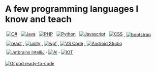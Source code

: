 # A few programming languages I know and teach

<p align="left">
	<a href="https://github.com/marcocrowe?tab=repositories&language=c%23"><img src="https://raw.githubusercontent.com/marcocrowe/coloredbadges/master/svg/dev/languages/csharp.svg" alt="C#" style="vertical-align:top; margin:4px" /></a>
	<a href="https://github.com/marcocrowe?tab=repositories&language=java"><img src="https://raw.githubusercontent.com/marcocrowe/coloredbadges/master/svg/dev/languages/java.svg" alt="Java" style="vertical-align:top; margin:4px" /></a>
	<a href="https://github.com/marcocrowe?tab=repositories&language=php"><img src="https://raw.githubusercontent.com/marcocrowe/coloredbadges/master/svg/dev/languages/php.svg" alt="PHP" style="vertical-align:top; margin:4px" /></a>
	<a href="https://github.com/marcocrowe?tab=repositories&language=python"><img src="https://raw.githubusercontent.com/marcocrowe/coloredbadges/master/svg/dev/languages/python.svg" alt="Python" style="vertical-align:top; margin:4px" /></a>
	<a href="https://github.com/marcocrowe?tab=repositories&language=javascript"><img src="https://raw.githubusercontent.com/marcocrowe/coloredbadges/master/svg/dev/languages/js.svg" alt="Javascript" style="vertical-align:top; margin:4px" /></a>
	<a href="https://github.com/marcocrowe?tab=repositories&language=css"><img src="https://raw.githubusercontent.com/marcocrowe/coloredbadges/master/svg/dev/languages/css3.svg" alt="CSS" style="vertical-align:top; margin:4px" />
	<img src="https://raw.githubusercontent.com/marcocrowe/coloredbadges/master/svg/dev/frameworks/bootstrap.svg" alt="bootstrap" style="vertical-align:center; margin:6px 4px" />
	<img src="https://raw.githubusercontent.com/marcocrowe/coloredbadges/master/svg/dev/frameworks/react.svg" alt="react" style="vertical-align:center; margin:6px 4px" />
	<img src="https://raw.githubusercontent.com/marcocrowe/coloredbadges/master/svg/dev/frameworks/unity.svg" alt="unity" style="vertical-align:center; margin:6px 4px" />
	<img src="https://raw.githubusercontent.com/marcocrowe/coloredbadges/master/svg/dev/frameworks/wpf.svg" alt="wpf" style="vertical-align:center; margin:6px 4px" />
	<img src="https://github.com/marcocrowe/coloredbadges/raw/master/svg/dev/tools/visualstudio_code.svg" alt="VS Code" style="vertical-align:top; margin:6px 4px;" />
	<img src="https://github.com/marcocrowe/ColoredBadges/raw/master/svg/dev/tools/android_studio.svg" alt="Android Studio" style="vertical-align:top; margin:6px 4px;" />
	<img src="https://github.com/marcocrowe/ColoredBadges/raw/master/svg/dev/tools/jetbrains_intellij.svg" alt="Jetbrains IntelliJ" style="vertical-align:top; margin:6px 4px;" />
	<img src="https://github.com/marcocrowe/coloredbadges/raw/master/svg/dev/misc/ai.svg" alt="AI" style="vertical-align:top; margin:6px 4px" />
	<img src="https://github.com/marcocrowe/coloredbadges/raw/master/svg/dev/misc/iot.svg" alt="IOT" style="vertical-align:top; margin:6px 4px" />
</p>
<!--The Gitpod shield code below requires a blank line before it.-->

[![Gitpod ready-to-code](https://img.shields.io/badge/Gitpod-ready--to--code-blue?logo=gitpod)](https://gitpod.io/#https://github.com/marcocrowe/marcocrowe)
